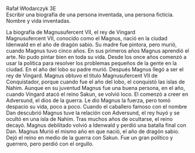 Rafał Włodarczyk 3E<br/>
Escribir una biografía de una persona inventada, una persona ficticia. Nombre y vida inventadas.

La biografía de Magnusufercent VII, el rey de Vingard<br/>
Magnusufercent VII, conocido como el Magnus, nació en la ciudad Idenwald en el año de dragón sabio. Su madre fue pintora, pero murió, cuando Magnus tuvo cinco años. En sus primeros años Magnus aprendió el arte. No pudo pintar bien en toda su vida. 
Desde los once años comenzó a usar la política para resolver los problemas pequeños de la gente en la ciudad. En el año del lobo su padre murió. Después Magnus llegó a ser el rey de Vingard. Magnus obtuvo el título Magnusufercent VII de Conquistador, porque cuando fue el año del lobo, el conquistó las islas de Nahim.
Aunque en su juventud Magnus fue una buena persona, en el año, cuando Vingard atacó el reino Sakun, se volvió loco. El comenzó a creer en Adversund, el dios de la guerra. Le dio Magnus la fuerza, pero tomó despacio su vida, poco a poco. Cuando el caballero famoso con el nombre Dan descubrió Magnus tuve la relación con Adversund, el rey huyó y se ocultó en una isla de Nahim.
Tras muchos años de ocultarse, el reino decayó. Magnus debilitado volvió a Idenwald y perdió una batalla final con Dan. Magnus Murió el mismo año en que nació, el año de dragón sabio. Dejó el reino en medio de la guerra con Sakun. Fue un gran político y guerrero, pero perdió con el orgullo.
